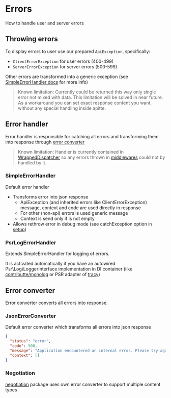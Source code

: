 # Errors

How to handle user and server errors

## Throwing errors

To display errors to user use our prepared `ApiException`, specifically:

- `ClientErrorException` for user errors (400-499)
- `ServerErrorException` for server errors (500-599)

Other errors are transformed into a generic exception (see [SimpleErrorHandler docs](#simpleerrorhandler) for more info)

> Known limitation:
> Currently could be returned this way only single error not mixed with data. This limitation will be solved in near future.
> As a workaround you can set exact response content you want, without any special handling inside apitte.

## Error handler

Error handler is responsible for catching all errors
and transforming them into response through [error converter](#error-converter)

> Known limitation: 
> Handler is currently contained in [WrappedDispatcher](dispatcher.md#wrappeddispatcher) so any errors thrown in [middlewares](https://github.com/apitte/middlewares) could not by handled by it.

### SimpleErrorHandler

Default error handler

- Transforms error into json response
  - ApiException (and inherited errors like ClientErrorException) message, context and code are used directly in response
  - For other (non-api) errors is used generic message
  - Context is send only if is not empty
- Allows rethrow error in debug mode (see catchException option in [setup](setup.md))

### PsrLogErrorHandler

Extends SimpleErrorHandler for logging of errors.

It is activated automatically if you have an autowired Psr\Log\LoggerInterface implementation in DI container (like [contributte/monolog](https://github.com/contributte/monolog) or PSR adapter of [tracy](https://github.com/nette/tracy/))

## Error converter

Error converter converts all errors into response.

### JsonErrorConverter

Default error converter which transforms all errors into json response

```json
{
  "status": "error",
  "code": 500,
  "message": "Application encountered an internal error. Please try again later.",
  "context": []
}
```

### Negotiation

[negotiation](https://github.com/apitte/negotiation) package uses own error converter to support multiple content types
